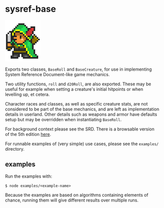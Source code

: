 # sysref-base
![Reginald the Rogue](img.png)

Exports two classes, `BaseRoll` and `BaseCreature`, for use in implementing System Reference Document-like game mechanics.

Two utility functions, `roll` and `d20Roll`, are also exported. These may be useful for example when setting a creature's initial hitpoints or when levelling up, et cetera.

Character races and classes, as well as specific creature stats, are not considered to be part of the base mechanics, and are left as implementation details in userland. Other details such as weapons and armor have defaults setup but may be overridden when instantiating `BaseRoll`.

For background context please see the SRD. There is a browsable version of the 5th edition [here](https://www.5thsrd.org/).

For runnable examples of (very simple) use cases, please see the `examples/` directory.

## examples

Run the examples with:
```shell
$ node examples/<example-name>
```

Because the examples are based on algorithms containing elements of chance, running them will give different results over multiple runs.

